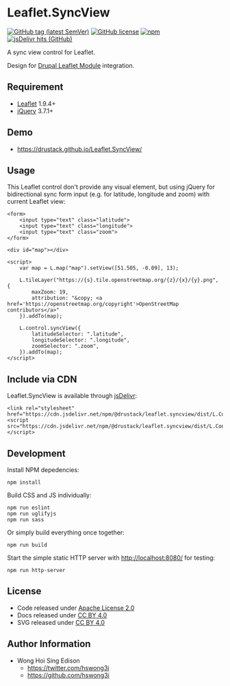 # Leaflet.SyncView

[![GitHub tag (latest SemVer)](https://img.shields.io/github/v/tag/drustack/Leaflet.SyncView)](https://github.com/drustack/Leaflet.SyncView/tags)
[![GitHub license](https://img.shields.io/github/license/drustack/Leaflet.SyncView)](https://github.com/drustack/Leaflet.SyncView/blob/master/LICENSE)
[![npm](https://img.shields.io/npm/v/@drustack/leaflet.syncview)](https://www.npmjs.com/package/@drustack/leaflet.syncview)
[![jsDelivr hits (GitHub)](https://img.shields.io/jsdelivr/gh/hm/drustack/Leaflet.SyncView)](https://www.jsdelivr.com/package/npm/@drustack/leaflet.syncview)

A sync view control for Leaflet.

Design for [Drupal Leaflet Module](https://www.drupal.org/project/leaflet) integration.

## Requirement

- [Leaflet](https://github.com/Leaflet/Leaflet) 1.9.4+
- [jQuery](https://github.com/jquery/jquery) 3.7.1+

## Demo

- <https://drustack.github.io/Leaflet.SyncView/>

## Usage

This Leaflet control don't provide any visual element, but using jQuery for bidirectional sync form input (e.g. for latitude, longitude and zoom) with current Leaflet view:

    <form>
        <input type="text" class="latitude">
        <input type="text" class="longitude">
        <input type="text" class="zoom">
    </form>

    <div id="map"></div>

    <script>
        var map = L.map("map").setView([51.505, -0.09], 13);
        
        L.tileLayer("https://{s}.tile.openstreetmap.org/{z}/{x}/{y}.png", {
            maxZoom: 19,
            attribution: "&copy; <a href='https://openstreetmap.org/copyright'>OpenStreetMap contributors</a>"
        }).addTo(map);
        
        L.control.syncView({
            latitudeSelector: ".latitude",
            longitudeSelector: ".longitude",
            zoomSelector: ".zoom",
        }).addTo(map);
    </script>

## Include via CDN

Leaflet.SyncView is available through [jsDelivr](https://www.jsdelivr.com/):

    <link rel="stylesheet" href="https://cdn.jsdelivr.net/npm/@drustack/leaflet.syncview/dist/L.Control.SyncView.min.css">
    <script src="https://cdn.jsdelivr.net/npm/@drustack/leaflet.syncview/dist/L.Control.SyncView.min.js"></script>

## Development

Install NPM depedencies:

    npm install

Build CSS and JS individually:

    npm run eslint
    npm run uglifyjs
    npm run sass

Or simply build everything once together:

    npm run build

Start the simple static HTTP server with <http://localhost:8080/> for testing:

    npm run http-server

## License

- Code released under [Apache License 2.0](LICENSE)
- Docs released under [CC BY 4.0](http://creativecommons.org/licenses/by/4.0/)
- SVG released under [CC BY 4.0](https://fontawesome.com/license/free)

## Author Information

- Wong Hoi Sing Edison
  - <https://twitter.com/hswong3i>
  - <https://github.com/hswong3i>
